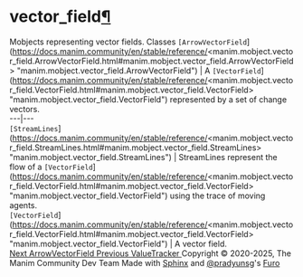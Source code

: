 # vector_field[¶](https://docs.manim.community/en/stable/reference/<#module-manim.mobject.vector_field> "Link to this heading")
Mobjects representing vector fields.
Classes
`[ArrowVectorField`](https://docs.manim.community/en/stable/reference/<manim.mobject.vector_field.ArrowVectorField.html#manim.mobject.vector_field.ArrowVectorField> "manim.mobject.vector_field.ArrowVectorField") | A `[VectorField`](https://docs.manim.community/en/stable/reference/<manim.mobject.vector_field.VectorField.html#manim.mobject.vector_field.VectorField> "manim.mobject.vector_field.VectorField") represented by a set of change vectors.  
---|---  
`[StreamLines`](https://docs.manim.community/en/stable/reference/<manim.mobject.vector_field.StreamLines.html#manim.mobject.vector_field.StreamLines> "manim.mobject.vector_field.StreamLines") | StreamLines represent the flow of a `[VectorField`](https://docs.manim.community/en/stable/reference/<manim.mobject.vector_field.VectorField.html#manim.mobject.vector_field.VectorField> "manim.mobject.vector_field.VectorField") using the trace of moving agents.  
`[VectorField`](https://docs.manim.community/en/stable/reference/<manim.mobject.vector_field.VectorField.html#manim.mobject.vector_field.VectorField> "manim.mobject.vector_field.VectorField") | A vector field.  
[ Next ArrowVectorField ](https://docs.manim.community/en/stable/reference/<manim.mobject.vector_field.ArrowVectorField.html>) [ Previous ValueTracker ](https://docs.manim.community/en/stable/reference/<manim.mobject.value_tracker.ValueTracker.html>)
Copyright © 2020-2025, The Manim Community Dev Team 
Made with [Sphinx](https://docs.manim.community/en/stable/reference/<https:/www.sphinx-doc.org/>) and [@pradyunsg](https://docs.manim.community/en/stable/reference/<https:/pradyunsg.me>)'s [Furo](https://docs.manim.community/en/stable/reference/<https:/github.com/pradyunsg/furo>)
